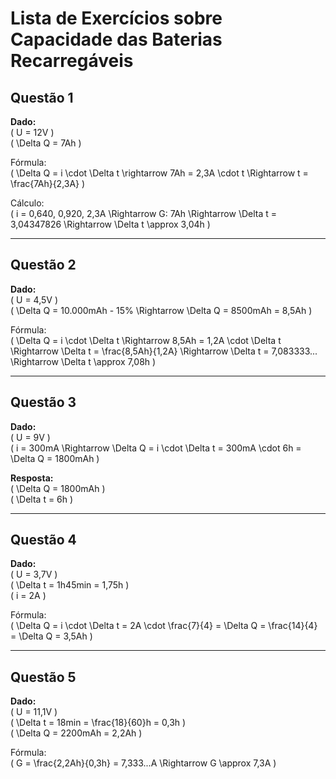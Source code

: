 # Lista de Exercícios sobre Capacidade das Baterias Recarregáveis

## Questão 1

**Dado:**  
\( U = 12V \)  
\( \Delta Q = 7Ah \)

Fórmula:  
\( \Delta Q = i \cdot \Delta t \rightarrow 7Ah = 2,3A \cdot t \Rightarrow t = \frac{7Ah}{2,3A} \)

Cálculo:  
\( i = 0,640, 0,920, 2,3A \Rightarrow G: 7Ah \Rightarrow \Delta t = 3,04347826 \Rightarrow \Delta t \approx 3,04h \)

---

## Questão 2

**Dado:**  
\( U = 4,5V \)  
\( \Delta Q = 10.000mAh - 15\% \Rightarrow \Delta Q = 8500mAh = 8,5Ah \)

Fórmula:  
\( \Delta Q = i \cdot \Delta t \Rightarrow 8,5Ah = 1,2A \cdot \Delta t \Rightarrow \Delta t = \frac{8,5Ah}{1,2A} \Rightarrow \Delta t = 7,083333... \Rightarrow \Delta t \approx 7,08h \)

---

## Questão 3

**Dado:**  
\( U = 9V \)  
\( i = 300mA \Rightarrow \Delta Q = i \cdot \Delta t = 300mA \cdot 6h = \Delta Q = 1800mAh \)

**Resposta:**  
\( \Delta Q = 1800mAh \)  
\( \Delta t = 6h \)

---

## Questão 4

**Dado:**  
\( U = 3,7V \)  
\( \Delta t = 1h45min = 1,75h \)  
\( i = 2A \)

Fórmula:  
\( \Delta Q = i \cdot \Delta t = 2A \cdot \frac{7}{4} = \Delta Q = \frac{14}{4} = \Delta Q = 3,5Ah \)

---

## Questão 5

**Dado:**  
\( U = 11,1V \)  
\( \Delta t = 18min = \frac{18}{60}h = 0,3h \)  
\( \Delta Q = 2200mAh = 2,2Ah \)

Fórmula:  
\( G = \frac{2,2Ah}{0,3h} = 7,333...A \Rightarrow G \approx 7,3A \)
